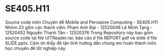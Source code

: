 # SE405.H11
Source code môn Chuyên đề Mobile and Pervasive Computing - SE405.H11
Nhóm 23 gồm các thành viên:
  Phạm Anh Đại - 12520048
  Lê Minh Tạng - 12520452
  Nguyễn Thanh Tân - 12520376
Trong Repository này bao gồm source code tại file UITReader.rar, báo cáo ở file REPORT.pdf và slide ở file SLIDE.pptx.
Cảm ơn thầy đã tận tình hướng dẫn chúng em hoàn thành môn học chuyên đề tốt nghiệp này.
